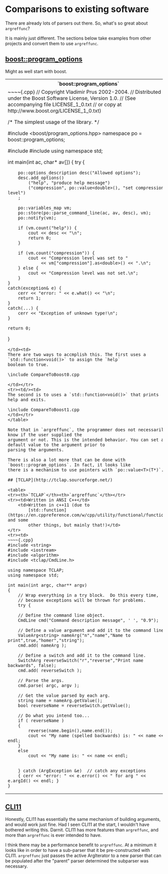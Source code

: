 # Comparisons to existing software
There are already lots of parsers out there. So, what's so great about `argreffunc`?

It is mainly just different. The sections below take examples from other projects
and convert them to use `argreffunc`.

## [boost::program_options](https://www.boost.org/doc/libs/1_68_0/doc/html/program_options.html)
Might as well start with boost.

<table>
<tr><th>`boost::program_options`</th><th>`argreffunc`</th></tr>
<tr><td>
~~~~{.cpp}
// Copyright Vladimir Prus 2002-2004.
// Distributed under the Boost Software License, Version 1.0.
// (See accompanying file LICENSE_1_0.txt
// or copy at http://www.boost.org/LICENSE_1_0.txt)

/* The simplest usage of the library.
 */

#include <boost/program_options.hpp>
namespace po = boost::program_options;

#include <iostream>
#include <iterator>
using namespace std;

int main(int ac, char* av[])
{
    try {

        po::options_description desc("Allowed options");
        desc.add_options()
            ("help", "produce help message")
            ("compression", po::value<double>(), "set compression level")
        ;

        po::variables_map vm;        
        po::store(po::parse_command_line(ac, av, desc), vm);
        po::notify(vm);    

        if (vm.count("help")) {
            cout << desc << "\n";
            return 0;
        }

        if (vm.count("compression")) {
            cout << "Compression level was set to " 
                 << vm["compression"].as<double>() << ".\n";
        } else {
            cout << "Compression level was not set.\n";
        }
    }
    catch(exception& e) {
        cerr << "error: " << e.what() << "\n";
        return 1;
    }
    catch(...) {
        cerr << "Exception of unknown type!\n";
    }

    return 0;
}
~~~~
</td><td>
There are two ways to accmplish this. The first uses a `std::function<void()>` to assign the `help`
boolean to true.

\include CompareToBoost0.cpp

</td></tr>
<tr><td/><td>
The second is to uses a `std::function<void()>` that prints help and exits.

\include CompareToBoost1.cpp
</td></tr>
</table>

Note that in `argreffunc`, the programmer does not necessarily know if the user supplied the
argument or not. This is the intended behavior. You can set a default value to the argument prior to
parsing the arguments.

There is also a lot more that can be done with `boost::program_options`. In fact, it looks like
there is a mechanism to use pointers with `po::value<T>(T*)`.

## [TCLAP](http://tclap.sourceforge.net/)

<table>
<tr><th>`TCLAP`</th><th>`argreffunc`</th></tr>
<tr><td>Written in ANSI C++</td>
    <td>Written in c++11 (due to
        [std::function](https://en.cppreference.com/w/cpp/utility/functional/function) and some
        other things, but mainly that!)</td>
</tr>
<tr><td>
~~~~{.cpp}
#include <string>
#include <iostream>
#include <algorithm>
#include <tclap/CmdLine.h>

using namespace TCLAP;
using namespace std;

int main(int argc, char** argv)
{
    // Wrap everything in a try block.  Do this every time, 
    // because exceptions will be thrown for problems. 
    try {  

    // Define the command line object.
    CmdLine cmd("Command description message", ' ', "0.9");

    // Define a value argument and add it to the command line.
    ValueArg<string> nameArg("n","name","Name to print",true,"homer","string");
    cmd.add( nameArg );

    // Define a switch and add it to the command line.
    SwitchArg reverseSwitch("r","reverse","Print name backwards", false);
    cmd.add( reverseSwitch );

    // Parse the args.
    cmd.parse( argc, argv );

    // Get the value parsed by each arg. 
    string name = nameArg.getValue();
    bool reverseName = reverseSwitch.getValue();

    // Do what you intend too...
    if ( reverseName )
    {
        reverse(name.begin(),name.end());
        cout << "My name (spelled backwards) is: " << name << endl;
    }
    else
        cout << "My name is: " << name << endl;


    } catch (ArgException &e)  // catch any exceptions
    { cerr << "error: " << e.error() << " for arg " << e.argId() << endl; }
}
~~~~
</td><td>
\include CompareToTCLAP.cpp
</td></tr>
</table>

## [CLI11](https://cliutils.gitlab.io/CLI11Tutorial/)

Honestly, CLI11 has essentially the same mechanism of building arguments, and would work just fine.
Had I seen CLI11 at the start, I wouldn't have bothered writing this. Darnit. CLI11 has more
features than `argreffunc`, and more than `argreffunc` is ever intended to have.

I think there may be a performance benefit to `argreffunc`. At a minimum it looks like in order to
have a sub-parser that it be pre-constructed with CLI11. `argreffunc` just passes the active
ArgIterator to a new parser that can be populated after the "parent" parser determined the subparser
was necessary.

